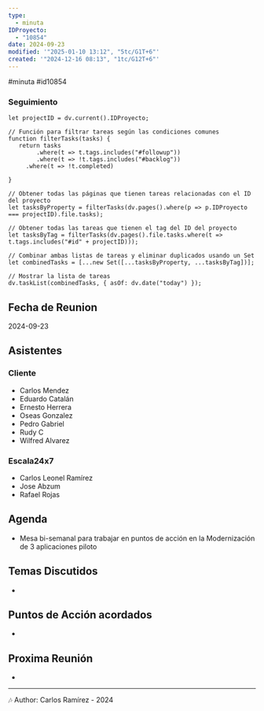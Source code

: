 ```yaml
---
type:
  - minuta
IDProyecto:
  - "10854"
date: 2024-09-23
modified: '"2025-01-10 13:12", "5tc/G1T+6"'
created: '"2024-12-16 08:13", "1tc/G12T+6"'
---
```

#minuta 
#id10854
### Seguimiento

```dataviewjs
let projectID = dv.current().IDProyecto;

// Función para filtrar tareas según las condiciones comunes
function filterTasks(tasks) {
   return tasks
        .where(t => t.tags.includes("#followup"))
        .where(t => !t.tags.includes("#backlog"))
     .where(t => !t.completed)
        
}

// Obtener todas las páginas que tienen tareas relacionadas con el ID del proyecto
let tasksByProperty = filterTasks(dv.pages().where(p => p.IDProyecto === projectID).file.tasks);

// Obtener todas las tareas que tienen el tag del ID del proyecto
let tasksByTag = filterTasks(dv.pages().file.tasks.where(t => t.tags.includes("#id" + projectID)));

// Combinar ambas listas de tareas y eliminar duplicados usando un Set
let combinedTasks = [...new Set([...tasksByProperty, ...tasksByTag])];

// Mostrar la lista de tareas
dv.taskList(combinedTasks, { asOf: dv.date("today") });
 ```
## Fecha de Reunion
2024-09-23

## Asistentes

### Cliente
* Carlos Mendez
* Eduardo Catalán
* Ernesto Herrera
* Oseas Gonzalez
* Pedro Gabriel
* Rudy C
* Wilfred Alvarez
### Escala24x7
- Carlos Leonel Ramírez
- Jose Abzum
-  Rafael Rojas

## Agenda
* Mesa bi-semanal para trabajar en puntos de acción en la Modernización de 3 aplicaciones piloto
## Temas Discutidos
*  

## Puntos de Acción acordados
- 

## Proxima Reunión
*   

---
🎶
Author: Carlos Ramírez - 2024
